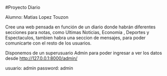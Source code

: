 #Proyecto Diario

Alumno: Matias Lopez Touzon
         
         
Cree una web pensada en función de un diario donde habrán diferentes secciones para notas, como Ultimas Noticias, Economia , Deportes y Espectaculos, tambien habra una seccion de mensajes, para poder comunicarte con el resto de los usuarios.

Disponemos de un superusuario Admin para poder ingresar a ver los datos desde
http://127.0.0.1:8000/admin/


usuario: admin
password: admin